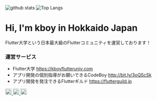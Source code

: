 ![github stats](https://github-readme-stats.vercel.app/api?username=kboy-silvergym&show_icons=true&theme=tokyonight&count_private=true&hide=contribs&line_height=24)
![Top Langs](https://github-readme-stats.vercel.app/api/top-langs/?username=kboy-silvergym&theme=tokyonight&layout=compact)


# Hi, I'm kboy in Hokkaido Japan

Flutter大学という日本最大級のFlutterコミュニティを運営しております！

### 運営サービス
- Flutter大学 https://kboyflutteruniv.com
- アプリ開発の個別指導がお願いできるCodeBoy http://bit.ly/3oQScSk
- アプリ開発を発注できるFlutterギルド https://flutterguild.jp

<p align="left"> 
  </a>
     <a href="https://www.youtube.com/channel/UCevPBAKPBSgJIHU-vSeltlw">
    <img height="20" src="https://img.shields.io/youtube/channel/subscribers/UCevPBAKPBSgJIHU-vSeltlw?style=flat" />
  </a>
  <a href="http://twitter.com/kboy_silvergym">
    <img height="20" src="https://img.shields.io/twitter/follow/kboy_silvergym?label=Twitter&logo=twitter&style=flat" />
  </a>
  <a href="http://qiita.com/kboy">
    <img height="20" src="https://qiita-badge.apiapi.app/s/kboy/contributions.svg" />   
</p>
